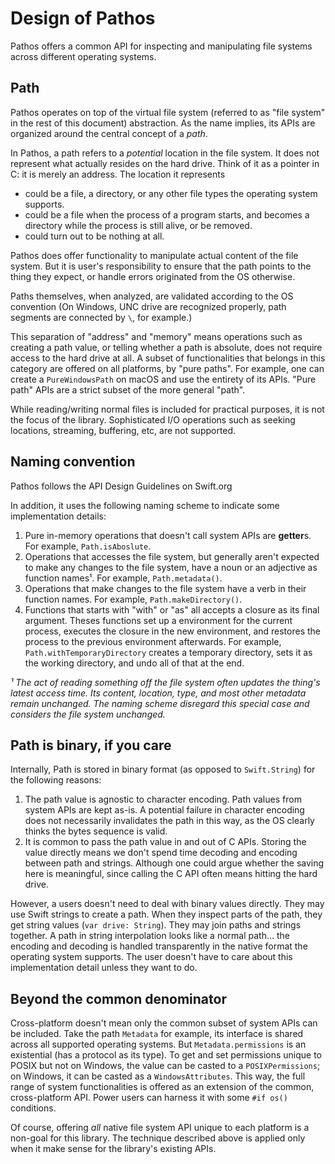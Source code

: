 # Design of Pathos

Pathos offers a common API for inspecting and manipulating file systems across different operating
systems. 


## Path

Pathos operates on top of the virtual file system (referred to as "file system" in the rest of this
document) abstraction. As the name implies, its APIs are organized around the central concept of
a *path*.

In Pathos, a path refers to a *potential* location in the file system. It does not represent what
actually resides on the hard drive. Think of it as a pointer in C: it is merely an address. The
location it represents

* could be a file, a directory, or any other file types the operating system supports.
* could be a file when the process of a program starts, and becomes a directory while the process is
  still alive, or be removed.
* could turn out to be nothing at all.

Pathos does offer functionality to manipulate actual content of the file system. But it is user's
responsibility to ensure that the path points to the thing they expect, or handle errors originated
from the OS otherwise.

Paths themselves, when analyzed, are validated according to the OS convention (On Windows, UNC drive
are recognized properly, path segments are connected by `\`, for example.)

This separation of "address" and "memory" means operations such as creating a path value, or telling
whether a path is absolute, does not require access to the hard drive at all. A subset of
functionalities that belongs in this category are offered on all platforms, by "pure paths". For
example, one can create a `PureWindowsPath` on macOS and use the entirety of its APIs. "Pure path"
APIs are a strict subset of the more general "path".

While reading/writing normal files is included for practical purposes, it is not the focus of the
library. Sophisticated I/O operations such as seeking locations, streaming, buffering, etc, are not
supported.

## Naming convention

Pathos follows the API Design Guidelines on Swift.org

In addition, it uses the following naming scheme to indicate some implementation details:

1. Pure in-memory operations that doesn't call system APIs are **getter**s. For example,
   `Path.isAboslute`.
2. Operations that accesses the file system, but generally aren't expected to make any changes to
   the file system, have a noun or an adjective as function names¹. For example, `Path.metadata()`.
3. Operations that make changes to the file system have a verb in their function names. For example,
   `Path.makeDirectory()`.
4. Functions that starts with "with" or "as" all accepts a closure as its final argument. Theses
   functions set up a environment for the current process, executes the closure in the new
   environment, and restores the process to the previous environment afterwards. For example,
   `Path.withTemporaryDirectory` creates a temporary directory, sets it as the working directory,
   and undo all of that at the end.

*¹ The act of reading something off the file system often updates the thing's latest access time.
Its content, location, type, and most other metadata remain unchanged. The naming scheme disregard
this special case and considers the file system unchanged.*

## Path is binary, if you care

Internally, Path is stored in binary format (as opposed to `Swift.String`) for the following
reasons:

1. The path value is agnostic to character encoding. Path values from system APIs are kept as-is.
   A potential failure in character encoding does not necessarily invalidates the path in this way,
   as the OS clearly thinks the bytes sequence is valid.
2. It is common to pass the path value in and out of C APIs. Storing the value directly means we
   don't spend time decoding and encoding between path and strings. Although one could argue whether
   the saving here is meaningful, since calling the C API often means hitting the hard drive.

However, a users doesn't need to deal with binary values directly. They may use Swift strings to
create a path. When they inspect parts of the path, they get string values (`var drive: String`).
They may join paths and strings together. A path in string interpolation looks like a normal path…
the encoding and decoding is handled transparently in the native format the operating system
supports. The user doesn't have to care about this implementation detail unless they want to do.

## Beyond the common denominator

Cross-platform doesn't mean only the common subset of system APIs can be included. Take the path
`Metadata` for example, its interface is shared across all supported operating systems. But
`Metadata.permissions` is an existential (has a protocol as its type). To get and set permissions
unique to POSIX but not on Windows, the value can be casted to a `POSIXPermissions`; on Windows, it
can be casted as a `WindowsAttributes`. This way, the full range of system functionalities is
offered as an extension of the common, cross-platform API. Power users can harness it with some `#if
os()` conditions.

Of course, offering *all* native file system API unique to each platform is a non-goal for this
library. The technique described above is applied only when it make sense for the library's existing
APIs.
